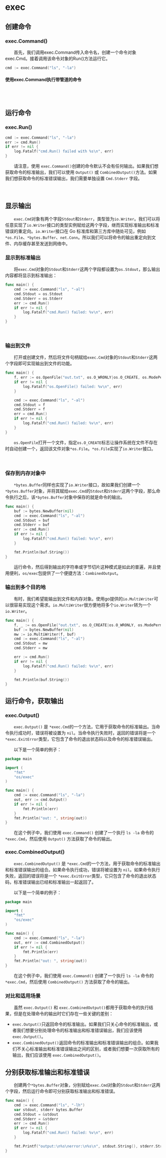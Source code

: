 # exec

## 创建命令

### exec.Command()

　　首先，我们调用exec.Command传入命令名，创建一个命令对象exec.Cmd。接着调用该命令对象的Run()方法运行它。

```go
cmd := exec.Command("ls", "-la")
```

#### **使用exec.Command执行带管道的命令**

```
```

　　‍

## 运行命令

### exec.Run()​

```go
cmd := exec.Command("ls", "-la")
err := cmd.Run()
if err != nil {
    log.Fatalf("cmd.Run() failed with %s\n", err)
}
```

　　请注意，使用 `exec.Command()`​ 创建的命令默认不会有任何输出。如果我们想获取命令的标准输出，我们可以使用 `Output()`​ 或 `CombinedOutput()`​ 方法。如果我们想获取命令的标准错误输出，我们需要单独设置 `Cmd.Stderr`​ 字段。

　　‍

## 显示输出

　　​`exec.Cmd`​对象有两个字段`Stdout`​和`Stderr`​，类型皆为`io.Writer`​。我们可以将任意实现了`io.Writer`​接口的类型实例赋给这两个字段，继而实现标准输出和标准错误的重定向。`io.Writer`​接口在 Go 标准库和第三方库中随处可见，例如`*os.File`​、`*bytes.Buffer`​、`net.Conn`​。所以我们可以将命令的输出重定向到文件、内存缓存甚至发送到网络中。

### 显示到标准输出

　　将`exec.Cmd`​对象的`Stdout`​和`Stderr`​这两个字段都设置为`os.Stdout`​，那么输出内容都将显示到标准输出：

```go
func main() {
	cmd := exec.Command("ls", "-al")
	cmd.Stdout = os.Stdout
	cmd.Stderr = os.Stderr
	err := cmd.Run()
	if err != nil {
		log.Fatalf("cmd.Run() failed: %v\n", err)
	}
}
```

　　‍

### 输出到文件

　　打开或创建文件，然后将文件句柄赋给`exec.Cmd`​对象的`Stdout`​和`Stderr`​这两个字段即可实现输出到文件的功能。

```go
func main() {
	f, err := os.OpenFile("out.txt", os.O_WRONLY|os.O_CREATE, os.ModePerm)
	if err != nil {
		log.Fatalf("os.OpenFile() failed: %v\n", err)
	}

	cmd := exec.Command("ls", "-al")
	cmd.Stdout = f
	cmd.Stderr = f
	err = cmd.Run()
	if err != nil {
		log.Fatalf("cmd.Run() failed: %v\n", err)
	}
}

```

　　​`os.OpenFile`​打开一个文件，指定`os.O_CREATE`​标志让操作系统在文件不存在时自动创建一个，返回该文件对象`*os.File`​。`*os.File`​实现了`io.Writer`​接口。

　　‍

### 保存到内存对象中

　　​`*bytes.Buffer`​同样也实现了`io.Writer`​接口，故如果我们创建一个`*bytes.Buffer`​对象，并将其赋给`exec.Cmd`​的`Stdout`​和`Stderr`​这两个字段，那么命令执行之后，该`*bytes.Buffer`​对象中保存的就是命令的输出。

```go
func main() {
	buf := bytes.NewBuffer(nil)
	cmd := exec.Command("ls", "-al")
	cmd.Stdout = buf
	cmd.Stderr = buf
	err := cmd.Run()
	if err != nil {
		log.Fatalf("cmd.Run() failed: %v\n", err)
	}

	fmt.Println(buf.String())
}
```

　　运行命令，然后得到输出的字符串或字节切片这种模式是如此的普遍，并且使用便利，`os/exec`​包提供了一个便捷方法：`CombinedOutput`​。

### 输出到多个目的地

　　有时，我们希望能输出到文件和内存对象。使用go提供的`io.MultiWriter`​可以很容易实现这个需求。`io.MultiWriter`​很方便地将多个`io.Writer`​转为一个`io.Writer`​。

```go
func main() {
	f, _ := os.OpenFile("out.txt", os.O_CREATE|os.O_WRONLY, os.ModePerm)
	buf := bytes.NewBuffer(nil)
	mw := io.MultiWriter(f, buf)
	cmd := exec.Command("ls", "-al")
	cmd.Stdout = mw
	cmd.Stderr = mw

	err := cmd.Run()
	if err != nil {
		log.Fatalf("cmd.Run() failed: %v\n", err)
	}

	fmt.Println(buf.String())
}

```

## 运行命令，获取输出

### exec.Output()

　　​`exec.Output()`​ 是 `*exec.Cmd`​ 的一个方法，它用于获取命令的标准输出。当命令执行成功时，错误将被设置为 `nil`​。当命令执行失败时，返回的错误将是一个 `*exec.ExitError`​ 类型，它包含了命令的退出状态码以及命令的标准错误输出。

　　以下是一个简单的例子：

```go
package main

import (
	"fmt"
	"os/exec"
)

func main() {
	cmd := exec.Command("ls", "-la")
	out, err := cmd.Output()
	if err != nil {
		fmt.Println(err)
	}
	fmt.Println("out: ", string(out))
}
```

　　在这个例子中，我们使用 `exec.Command()`​ 创建了一个执行 `ls -la`​ 命令的 `*exec.Cmd`​，然后使用 `Output()`​ 方法获取了命令的输出。

### exec.CombinedOutput()

　　​`exec.CombinedOutput()`​ 是 `*exec.Cmd`​ 的一个方法，用于获取命令的标准输出和标准错误输出的组合。如果命令执行成功，错误将被设置为 `nil`​。如果命令执行失败，返回的错误将是一个 `*exec.ExitError`​ 类型，它只包含了命令的退出状态码，标准错误输出已经和标准输出一起返回了。

　　以下是一个简单的例子：

```go
package main

import (
	"fmt"
	"os/exec"
)

func main() {
	cmd := exec.Command("ls", "-la")
	out, err := cmd.CombinedOutput()
	if err != nil {
		fmt.Println(err)
	}
	fmt.Println("out: ", string(out))
}
```

　　在这个例子中，我们使用 `exec.Command()`​ 创建了一个执行 `ls -la`​ 命令的 `*exec.Cmd`​，然后使用 `CombinedOutput()`​ 方法获取了命令的输出。

### 对比和适用场景

　　虽然 `exec.Output()`​ 和 `exec.CombinedOutput()`​ 都用于获取命令的执行结果，但是在处理命令的输出时它们存在一些关键的差别：

* ​`exec.Output()`​ 只返回命令的标准输出。如果我们只关心命令的标准输出，或者我们想要分别处理命令的标准输出和标准错误输出，我们应该使用 `exec.Output()`​。
* ​`exec.CombinedOutput()`​ 返回命令的标准输出和标准错误输出的组合。如果我们不关心标准输出和标准错误输出之间的区别，或者我们想要一次获取所有的输出，我们应该使用 `exec.CombinedOutput()`​。

## 分别获取标准输出和标准错误

　　创建两个`*bytes.Buffer`​对象，分别赋给`exec.Cmd`​对象的`Stdout`​和`Stderr`​这两个字段，然后运行命令即可分别获取标准输出和标准错误。

```go
func main() {
	cmd := exec.Command("ls", "-lh")
	var stdout, stderr bytes.Buffer
	cmd.Stdout = &stdout
	cmd.Stderr = &stderr
	err := cmd.Run()
	if err != nil {
		log.Fatalf("cmd.Run() failed: %v\n", err)
	}

	fmt.Printf("output:\n%s\nerror:\n%s\n", stdout.String(), stderr.String())
}

```
